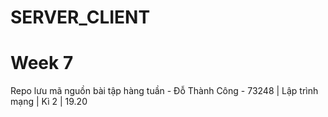 # SERVER_CLIENT
# Week 7
Repo lưu mã nguồn bài tập hàng tuần - Đỗ Thành Công - 73248 | Lập trình mạng | Kì 2 | 19.20

